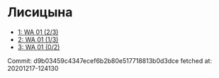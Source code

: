 # Лисицына
- [1: WA 01 (2/3)](1.md)
- [2: WA 01 (1/3)](2.md)
- [3: WA 01 (0/2)](3.md)

Commit: d9b03459c4347ecef6b2b80e517718813b0d3dce
 fetched at: 20201217-124130
